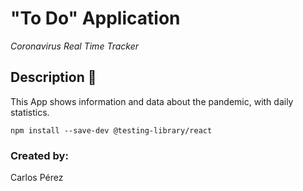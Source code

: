 # "To Do" Application

_Coronavirus Real Time Tracker_

## Description :page_with_curl:

This App shows information and data about the pandemic, with daily statistics.

```
npm install --save-dev @testing-library/react
```
### Created by:

Carlos Pérez
